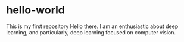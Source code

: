 # hello-world
This is my first repository
Hello there. I am an enthusiastic about deep learning, and particularly, deep learning focused on computer vision.
